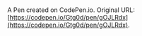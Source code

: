 # 

A Pen created on CodePen.io. Original URL: [https://codepen.io/Gtg0d/pen/gOJLRdx](https://codepen.io/Gtg0d/pen/gOJLRdx).

